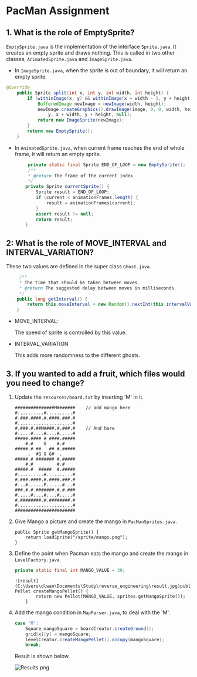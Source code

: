# PacMan Assignment

## 1. What is the role of EmptySprite?

```EmptySprite.java``` is the implementation of the interface `Sprite.java`. It creates an empty sprite and draws nothing. This is called in two other classes, `AnimatedSprite.java` and `ImageSprite.java`. 

-  In `ImageSprite.java`, when the sprite is out of boundary, it will return an empty sprite.

  ```java
  @Override
      public Sprite split(int x, int y, int width, int height) {
          if (withinImage(x, y) && withinImage(x + width - 1, y + height - 1)) {
              BufferedImage newImage = newImage(width, height);
              newImage.createGraphics().drawImage(image, 0, 0, width, height, x,
                  y, x + width, y + height, null);
              return new ImageSprite(newImage);
          }
          return new EmptySprite();
      }
  ```

- In `AnimatedSprite.java`, when current frame reaches the end of whole frame, it will return an empty sprite.

  ```java
       private static final Sprite END_OF_LOOP = new EmptySprite();
       /**
       * @return The frame of the current index.
       */
      private Sprite currentSprite() {
          Sprite result = END_OF_LOOP;
          if (current < animationFrames.length) {
              result = animationFrames[current];
          }
          assert result != null;
          return result;
      }
  ```



## 2: What is the role of MOVE_INTERVAL and INTERVAL_VARIATION?

These two values are defined in the super class `Ghost.java`.

```java
     /**
     * The time that should be taken between moves.
     * @return The suggested delay between moves in milliseconds.
     */
    public long getInterval() {
        return this.moveInterval + new Random().nextInt(this.intervalVariation);
    }
```



- MOVE_INTERVAL:

  The speed of sprite is controlled by this value. 

- INTERVAL_VARIATION

  This adds more randomness to the different ghosts.

  

## 3. If you wanted to add a fruit, which files would you need to change?

1. Update the `resources/board.txt` by inserting 'M' in it.

   ```
   ###############M#######    // add mango here
   #..........#..........#
   #.###.####.#.####.###.#
   #.....................#
   #.###.#.##M####.#.###.#    // And here
   #.....#....#....#.....#
   #####.#### # ####.#####
       #.#    G    #.#    
   #####.# ##   ## #.#####
        .  #G G G#  .     
   #####.# ####### #.#####
       #.#         #.#    
   #####.#  #####  #.#####
   #..........#..........#
   #.###.####.#.####.###.#
   #...#......P......#...#
   ###.#.#.#######.#.#.###
   #.....#....#....#.....#
   #.########.#.########.#
   #.....................#
   #######################
   ```

2. Give Mango a picture and create the mango in `PacManSprites.java`.

   ```
   public Sprite getMangoSprite() {
       return loadSprite("/sprite/mango.png");
   }
   ```

   

3. Define the point when Pacman eats the mango and create the mango in `LevelFactory.java`.

   ```java
   private static final int MANGO_VALUE = 30;
   ```

   ```
   ![result](C:\Users\dlwan\Documents\Study\reverse_engineering\result.jpg)public Pellet createMangoPellet() {
           return new Pellet(MANGO_VALUE, sprites.getMangoSprite());
       }
   ```

   

4. Add the mango condition in `MapParser.java`, to deal with the 'M'.

   ```java
   case 'M':
       Square mangoSquare = boardCreator.createGround();
       grid[x][y] = mangoSquare;
       levelCreator.createMangoPellet().occupy(mangoSquare);
       break;
   ```

   Result is shown below.

   ![Results.png](https://i.imgur.com/lSfZ9IB.png)

